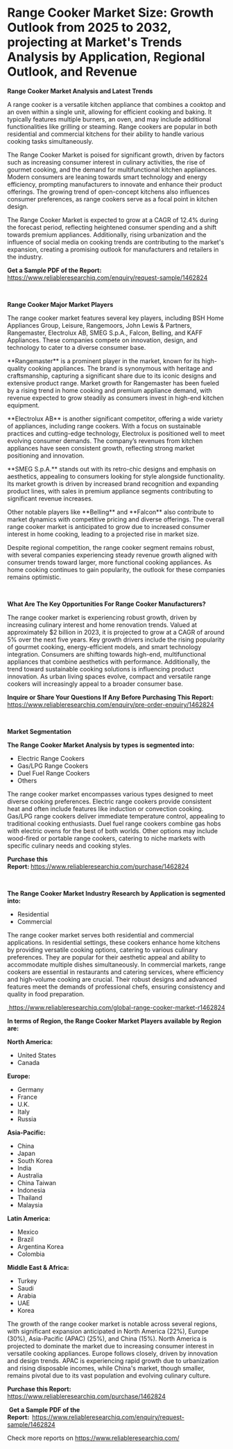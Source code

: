 <p><h1>Range Cooker Market Size: Growth Outlook from 2025 to 2032, projecting at Market's Trends Analysis by Application, Regional Outlook, and Revenue</h1></p><p><strong>Range Cooker Market Analysis and Latest Trends</strong></p>
<p><p>A range cooker is a versatile kitchen appliance that combines a cooktop and an oven within a single unit, allowing for efficient cooking and baking. It typically features multiple burners, an oven, and may include additional functionalities like grilling or steaming. Range cookers are popular in both residential and commercial kitchens for their ability to handle various cooking tasks simultaneously.</p><p>The Range Cooker Market is poised for significant growth, driven by factors such as increasing consumer interest in culinary activities, the rise of gourmet cooking, and the demand for multifunctional kitchen appliances. Modern consumers are leaning towards smart technology and energy efficiency, prompting manufacturers to innovate and enhance their product offerings. The growing trend of open-concept kitchens also influences consumer preferences, as range cookers serve as a focal point in kitchen design.</p><p>The Range Cooker Market is expected to grow at a CAGR of 12.4% during the forecast period, reflecting heightened consumer spending and a shift towards premium appliances. Additionally, rising urbanization and the influence of social media on cooking trends are contributing to the market's expansion, creating a promising outlook for manufacturers and retailers in the industry.</p></p>
<p><strong>Get a Sample PDF of the Report:&nbsp;</strong> <a href="https://www.reliableresearchiq.com/enquiry/request-sample/1462824?utm_campaign=3282&utm_medium=2&utm_source=Github&utm_content=ia&utm_term=04042025&utm_id=range-cooker">https://www.reliableresearchiq.com/enquiry/request-sample/1462824</a></p>
<p>&nbsp;</p>
<p><strong>Range Cooker Major Market Players</strong></p>
<p><p>The range cooker market features several key players, including BSH Home Appliances Group, Leisure, Rangemoors, John Lewis & Partners, Rangemaster, Electrolux AB, SMEG S.p.A., Falcon, Belling, and KAFF Appliances. These companies compete on innovation, design, and technology to cater to a diverse consumer base.</p><p>**Rangemaster** is a prominent player in the market, known for its high-quality cooking appliances. The brand is synonymous with heritage and craftsmanship, capturing a significant share due to its iconic designs and extensive product range. Market growth for Rangemaster has been fueled by a rising trend in home cooking and premium appliance demand, with revenue expected to grow steadily as consumers invest in high-end kitchen equipment.</p><p>**Electrolux AB** is another significant competitor, offering a wide variety of appliances, including range cookers. With a focus on sustainable practices and cutting-edge technology, Electrolux is positioned well to meet evolving consumer demands. The company’s revenues from kitchen appliances have seen consistent growth, reflecting strong market positioning and innovation.</p><p>**SMEG S.p.A.** stands out with its retro-chic designs and emphasis on aesthetics, appealing to consumers looking for style alongside functionality. Its market growth is driven by increased brand recognition and expanding product lines, with sales in premium appliance segments contributing to significant revenue increases.</p><p>Other notable players like **Belling** and **Falcon** also contribute to market dynamics with competitive pricing and diverse offerings. The overall range cooker market is anticipated to grow due to increased consumer interest in home cooking, leading to a projected rise in market size.</p><p>Despite regional competition, the range cooker segment remains robust, with several companies experiencing steady revenue growth aligned with consumer trends toward larger, more functional cooking appliances. As home cooking continues to gain popularity, the outlook for these companies remains optimistic.</p></p>
<p>&nbsp;</p>
<p><strong>What Are The Key Opportunities For Range Cooker Manufacturers?</strong></p>
<p><p>The range cooker market is experiencing robust growth, driven by increasing culinary interest and home renovation trends. Valued at approximately $2 billion in 2023, it is projected to grow at a CAGR of around 5% over the next five years. Key growth drivers include the rising popularity of gourmet cooking, energy-efficient models, and smart technology integration. Consumers are shifting towards high-end, multifunctional appliances that combine aesthetics with performance. Additionally, the trend toward sustainable cooking solutions is influencing product innovation. As urban living spaces evolve, compact and versatile range cookers will increasingly appeal to a broader consumer base.</p></p>
<p><strong>Inquire or Share Your Questions If Any Before Purchasing This Report:</strong> <a href="https://www.reliableresearchiq.com/enquiry/pre-order-enquiry/1462824?utm_campaign=3282&utm_medium=2&utm_source=Github&utm_content=ia&utm_term=04042025&utm_id=range-cooker">https://www.reliableresearchiq.com/enquiry/pre-order-enquiry/1462824</a></p>
<p>&nbsp;</p>
<p><strong>Market Segmentation</strong></p>
<p><strong>The Range Cooker Market Analysis by types is segmented into:</strong></p>
<p><ul><li>Electric Range Cookers</li><li>Gas/LPG Range Cookers</li><li>Duel Fuel Range Cookers</li><li>Others</li></ul></p>
<p><p>The range cooker market encompasses various types designed to meet diverse cooking preferences. Electric range cookers provide consistent heat and often include features like induction or convection cooking. Gas/LPG range cookers deliver immediate temperature control, appealing to traditional cooking enthusiasts. Duel fuel range cookers combine gas hobs with electric ovens for the best of both worlds. Other options may include wood-fired or portable range cookers, catering to niche markets with specific culinary needs and cooking styles.</p></p>
<p><strong>Purchase this Report:&nbsp;</strong><a href="https://www.reliableresearchiq.com/purchase/1462824?utm_campaign=3282&utm_medium=2&utm_source=Github&utm_content=ia&utm_term=04042025&utm_id=range-cooker">https://www.reliableresearchiq.com/purchase/1462824</a></p>
<p>&nbsp;</p>
<p><strong>The Range Cooker Market Industry Research by Application is segmented into:</strong></p>
<p><ul><li>Residential</li><li>Commercial</li></ul></p>
<p><p>The range cooker market serves both residential and commercial applications. In residential settings, these cookers enhance home kitchens by providing versatile cooking options, catering to various culinary preferences. They are popular for their aesthetic appeal and ability to accommodate multiple dishes simultaneously. In commercial markets, range cookers are essential in restaurants and catering services, where efficiency and high-volume cooking are crucial. Their robust designs and advanced features meet the demands of professional chefs, ensuring consistency and quality in food preparation.</p></p>
<p><a href="https://www.reliableresearchiq.com/global-range-cooker-market-r1462824?utm_campaign=3282&utm_medium=2&utm_source=Github&utm_content=ia&utm_term=04042025&utm_id=range-cooker">&nbsp;https://www.reliableresearchiq.com/global-range-cooker-market-r1462824</a></p>
<p><strong>In terms of Region, the Range Cooker Market Players available by Region are:</strong></p>
<p>
    <p> <strong> North America: </strong>
        <ul>
            <li>United States</li>
            <li>Canada</li>
        </ul>
        </p> 
    <p> <strong> Europe: </strong>
        <ul>
            <li>Germany</li>
            <li>France</li>
            <li>U.K.</li>
            <li>Italy</li>
            <li>Russia</li>
        </ul>
        </p> 
    <p> <strong> Asia-Pacific: </strong>
        <ul>
            <li>China</li>
            <li>Japan</li>
            <li>South Korea</li>
            <li>India</li>
            <li>Australia</li>
            <li>China Taiwan</li>
            <li>Indonesia</li>
            <li>Thailand</li>
            <li>Malaysia</li>
        </ul>
        </p> 
    <p> <strong> Latin America: </strong>
        <ul>
            <li>Mexico</li>
            <li>Brazil</li>
            <li>Argentina Korea</li>
            <li>Colombia</li>
        </ul>
        </p> 
    <p> <strong> Middle East & Africa: </strong>
        <ul>
            <li>Turkey</li>
            <li>Saudi</li>
            <li>Arabia</li>
            <li>UAE</li>
            <li>Korea</li>
        </ul>
    </p>
    </p>
<p><p>The growth of the range cooker market is notable across several regions, with significant expansion anticipated in North America (22%), Europe (30%), Asia-Pacific (APAC) (25%), and China (15%). North America is projected to dominate the market due to increasing consumer interest in versatile cooking appliances. Europe follows closely, driven by innovation and design trends. APAC is experiencing rapid growth due to urbanization and rising disposable incomes, while China's market, though smaller, remains pivotal due to its vast population and evolving culinary culture.</p></p>
<p><strong>Purchase this Report: </strong><a href="https://www.reliableresearchiq.com/purchase/1462824?utm_campaign=3282&utm_medium=2&utm_source=Github&utm_content=ia&utm_term=04042025&utm_id=range-cooker">https://www.reliableresearchiq.com/purchase/1462824</a></p>
<p>&nbsp;<strong>Get a Sample PDF of the Report:&nbsp;&nbsp;</strong><a href="https://www.reliableresearchiq.com/enquiry/request-sample/1462824?utm_campaign=3282&utm_medium=2&utm_source=Github&utm_content=ia&utm_term=04042025&utm_id=range-cooker">https://www.reliableresearchiq.com/enquiry/request-sample/1462824</a></p>
<p><strong></strong></p>
<p>Check more reports on <a href="https://www.reliableresearchiq.com/?utm_campaign=3282&utm_medium=2&utm_source=Github&utm_content=ia&utm_term=04042025&utm_id=range-cooker">https://www.reliableresearchiq.com/</a></p>